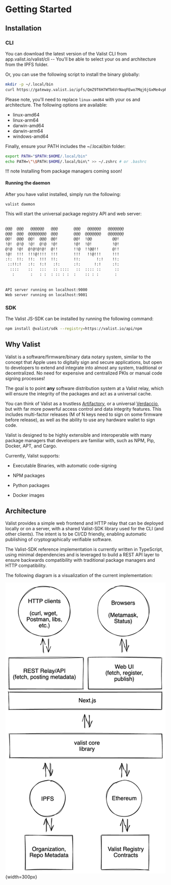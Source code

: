 # Getting Started

## Installation

### CLI

You can download the latest version of the Valist CLI from app.valist.io/valist/cli -- You'll be able to select your os and architecture from the IPFS folder.

Or, you can use the following script to install the binary globally:

```sh
mkdir -p ~/.local/bin
curl https://gateway.valist.io/ipfs/QmZ9T6H7WTb6VrNaqFEwo7Mqj6jGxMe4vpR6srxsjy3otz/linux-amd64/valist -o ~/.local/bin/valist
```

Please note, you'll need to replace `linux-amd64` with your os and architecture. The following options are available:

* linux-amd64
* linux-arm64
* darwin-amd64
* darwin-arm64
* windows-amd64

Finally, ensure your PATH includes the ~/.local/bin folder:

```sh
export PATH="$PATH:$HOME/.local/bin"
echo PATH=\"\$PATH:$HOME/.local/bin\" >> ~/.zshrc # or .bashrc
```

!!! note
    Installing from package managers coming soon!

#### Running the daemon

After you have valist installed, simply run the following:

```
valist daemon
```

This will start the universal package registry API and web server:

```

@@@  @@@   @@@@@@   @@@       @@@   @@@@@@   @@@@@@@
@@@  @@@  @@@@@@@@  @@@       @@@  @@@@@@@   @@@@@@@
@@!  @@@  @@!  @@@  @@!       @@!  !@@         @@!
!@!  @!@  !@!  @!@  !@!       !@!  !@!         !@!
@!@  !@!  @!@!@!@!  @!!       !!@  !!@@!!      @!!
!@!  !!!  !!!@!!!!  !!!       !!!   !!@!!!     !!!
:!:  !!:  !!:  !!!  !!:       !!:       !:!    !!:
 ::!!:!   :!:  !:!   :!:      :!:      !:!     :!:
  ::::    ::   :::   :: ::::   ::  :::: ::      ::
   :       :   : :  : :: : :  :    :: : :       :


API server running on localhost:9000
Web server running on localhost:9001
```

### SDK

The Valist JS-SDK can be installed by running the following command:

```bash
npm install @valist/sdk --registry=https://valist.io/api/npm
```

## Why Valist

Valist is a software/firmware/binary data notary system, similar to the concept that Apple uses to digitally sign and secure applications, but open to developers to extend and integrate into almost any system, traditional or decentralized. No need for expensive and centralized PKIs or manual code signing processes!

The goal is to point **any** software distribution system at a Valist relay, which will ensure the integrity of the packages and act as a universal cache.

You can think of Valist as a trustless [Artifactory](https://jfrog.com/artifactory/), or a universal [Verdaccio](https://verdaccio.org/), but with far more powerful access control and data integrity features. This includes multi-factor releases (M of N keys need to sign on some firmware before release), as well as the ability to use any hardware wallet to sign code.

Valist is designed to be highly extensible and interoperable with many package managers that developers are familiar with, such as NPM, Pip, Docker, APT, and Cargo.

Currently, Valist supports:

* Executable Binaries, with automatic code-signing

* NPM packages

* Python packages

* Docker images

## Architecture

Valist provides a simple web frontend and HTTP relay that can be deployed locally or on a server, with a shared Valist-SDK library used for the CLI (and other clients). The intent is to be CI/CD friendly, enabling automatic publishing of cryptographically verifiable software.

The Valist-SDK reference implementation is currently written in TypeScript, using minimal dependencies and is leveraged to build a REST API layer to ensure backwards compatibility with traditional package managers and HTTP compatibility.

The following diagram is a visualization of the current implementation:

![Valist Architecture](img/current-implementation.png){width=300px}
